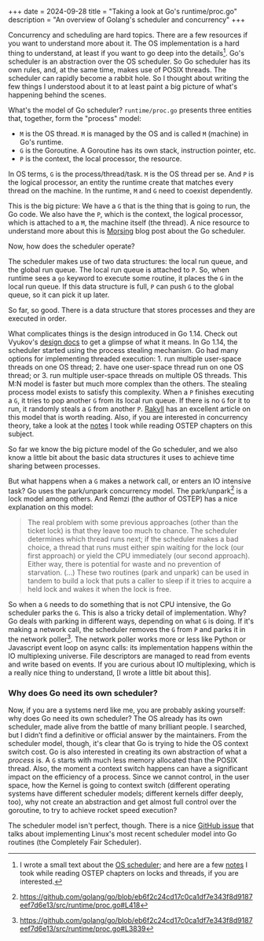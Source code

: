 +++
date = 2024-09-28
title = "Taking a look at Go's runtime/proc.go"
description = "An overview of Golang's scheduler and concurrency"
+++

Concurrency and scheduling are hard topics. There are a few resources if you want to understand more about it. The OS implementation is a hard thing to understand, at least if you want to go deep into the details[^1]. Go's scheduler is an abstraction over the OS scheduler. So Go scheduler has its own rules, and, at the same time, makes use of POSIX threads. The scheduler can rapidly become a rabbit hole. So I thought about writing the few things I understood about it to at least paint a big picture of what's happening behind the scenes. 

What's the model of Go scheduler? `runtime/proc.go` presents three entities that, together, form the "process" model:

- `M` is the OS thread. `M` is managed by the OS and is called `M` (machine) in Go's runtime.
- `G` is the Goroutine. A Goroutine has its own stack, instruction pointer, etc.
- `P` is the context, the local processor, the resource.

In OS terms, `G` is the process/thread/task. `M` is the OS thread per se. And `P` is the logical processor, an entity the runtime create that matches every thread on the machine. In the runtime, `M` and `G` need to coexist dependently. 

This is the big picture: We have a `G` that is the thing that is going to run, the Go code. We also have the `P`, which is the context, the logical processor, which is attached to a `M`, the machine itself (the thread). A nice resource to understand more about this is [Morsing] blog post about the Go scheduler.

Now, how does the scheduler operate?

The scheduler makes use of two data structures: the local run queue, and the global run queue. The local run queue is attached to `P`. So, when runtime sees a `go` keyword to execute some routine, it places the `G` in the local run queue. If this data structure is full, `P` can push `G` to the global queue, so it can pick it up later. 

So far, so good. There is a data structure that stores processes and they are executed in order. 

What complicates things is the design introduced in Go 1.14. Check out Vyukov's [design docs] to get a glimpse of what it means. In Go 1.14, the scheduler started using the process stealing mechanism. Go had many options for implementing threaded execution: 1. run multiple user-space threads on one OS thread; 2. have one user-space thread run on one OS thread; or 3. run multiple user-space threads on multiple OS threads. This M:N model is faster but much more complex than the others. The stealing process model exists to satisfy this complexity. When a `P` finishes executing a `G`, it tries to pop another `G` from its local run queue. If there is no `G` for it to run, it randomly steals a `G` from another `P`. [Rakyll] has an excellent article on this model that is worth reading. Also, if you are interested in concurrency theory, take a look at the [notes] I took while reading OSTEP chapters on this subject.

So far we know the big picture model of the Go scheduler, and we also know a little bit about the basic data structures it uses to achieve time sharing between processes. 

But what happens when a `G` makes a network call, or enters an IO intensive task? Go uses the park/unpark concurrency model. The park/unpark[^2] is a lock model among others. And Remzi (the author of OSTEP) has a nice explanation on this model:

> The real problem with some previous approaches (other than the ticket lock) is that they leave too much to chance. The scheduler determines which thread runs next; if the scheduler makes a bad choice, a thread that runs must either spin waiting for the lock (our first approach) or yield the CPU immediately (our second approach). Either way, there is potential for waste and no prevention of starvation. (...) These two routines (park and unpark) can be used in tandem to build a lock that puts a caller to sleep if it tries to acquire a held lock and wakes it when the lock is free.

So when a `G` needs to do something that is not CPU intensive, the Go scheduler parks the `G`. This is also a tricky detail of implementation. Why? Go deals with parking in different ways, depending on what `G` is doing. If it's making a network call, the scheduler removes the `G` from `P` and parks it in the network poller[^3]. The network poller works more or less like Python or Javascript event loop on async calls: its implementation happens within the IO multiplexing universe. File descriptors are managed to read from events and write based on events. If you are curious about IO multiplexing, which is a really nice thing to understand, [I wrote a little bit about this].

### Why does Go need its own scheduler?

Now, if you are a systems nerd like me, you are probably asking yourself: why does Go need its own scheduler? The OS already has its own scheduler, made alive from the battle of many brilliant people. I searched, but I didn’t find a definitive or official answer by the maintainers. From the scheduler model, though, it's clear that Go is trying to hide the OS context switch cost. Go is also interested in creating its own abstraction of what a *process* is. A `G` starts with much less memory allocated than the POSIX thread. Also, the moment a context switch happens can have a significant impact on the efficiency of a process. Since we cannot control, in the user space, how the Kernel is going to context switch (different operating systems have different scheduler models; different kernels differ deeply, too), why not create an abstraction and get almost full control over the goroutine, to try to achieve rocket speed execution?

The scheduler model isn't perfect, though. There is a nice [GitHub issue] that talks about implementing Linux's most recent scheduler model into Go routines (the Completely Fair Scheduler). 

[^1]: I wrote a small text about the [OS scheduler](/posts/scheduler); and here are a few [notes](/locks) I took while reading OSTEP chapters on locks and threads, if you are interested.

[^2]: https://github.com/golang/go/blob/eb6f2c24cd17c0ca1df7e343f8d9187eef7d6e13/src/runtime/proc.go#L418

[^3]: https://github.com/golang/go/blob/eb6f2c24cd17c0ca1df7e343f8d9187eef7d6e13/src/runtime/proc.go#L3839

[design docs]: https://docs.google.com/document/d/1TTj4T2JO42uD5ID9e89oa0sLKhJYD0Y_kqxDv3I3XMw/edit

[context switch cost]: https://web.eecs.umich.edu/~chshibo/files/microkiller_report.pdf

[wrote a little bit about this]: /posts/io-multiplexing

[GitHub issue]: https://github.com/golang/go/issues/51071

[Rakyll]: https://rakyll.org/scheduler/

[notes]: /locks

[Morsing]: https://morsmachine.dk/go-scheduler

